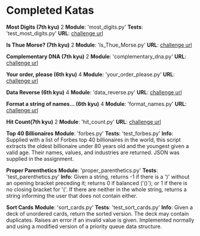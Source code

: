 # Completed Katas

**Most Digits (7th kyu)** 2
**Module**: 'most_digits.py'
**Tests**: 'test_most_digits.py'
**URL**: [challenge url](https://www.codewars.com/kata/most-digits)


**Is Thue Morse? (7th kyu)** 2
**Module**: 'Is_Thue_Morse.py'
**URL**: [challenge url](https://www.codewars.com/kata/simple-fun-number-106-is-thue-morse)


**Complementary DNA (7th kyu)** 2
**Module**: 'complementary_dna.py'
**URL**: [challenge url](https://www.codewars.com/kata/complementary-dna)


**Your order, please (6th kyu)** 4
**Module**: 'your_order_please.py'
**URL**: [challenge url](https://www.codewars.com/kata/your-order-please)


**Data Reverse (6th kyu)** 4
**Module**: 'data_reverse.py'
**URL**: [challenge url](https://www.codewars.com/kata/data-reverse)


**Format a string of names... (6th kyu)** 4
**Module**: 'format_names.py'
**URL**: [challenge url](https://www.codewars.com/kata/format-a-string-of-names-like-bart-lisa-and-maggie)


**Hit Count(7th kyu)** 2
**Module**: 'hit_count.py'
**URL**: [challenge url](https://www.codewars.com/kata/hit-count)

**Top 40 Billionaires**
**Module**: 'forbes.py'
**Tests**: 'test_forbes.py'
**Info**: Supplied with a list of Forbes top 40 billionaires in the world, this script extracts
the oldest billionaire under 80 years old and the youngest given a valid age. Their names, values,
and industries are returned. JSON was supplied in the assignment.

**Proper Parenthetics**
**Module**: 'proper_parenthetics.py'
**Tests**: 'test_parenthetics.py'
**Info**: Given a string, returns -1 if there is a ')'
without an opening bracket preceding it; returns 0 if balanced ('()');
or 1 if there is no closing bracket for '('. If there are neither in the whole string,
returns a string informing the user that does not contain either.

**Sort Cards**
**Module**: 'sort_cards.py'
**Tests**: 'test_sort_cards.py'
**Info**: Given a deck of unordered cards, return the sorted version. The deck may contain
duplicates. Raises an error if an invalid value is given. Implemented normally and using
a modified version of a priority queue data structure.
